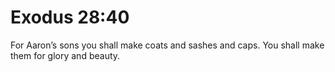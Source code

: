 # Exodus 28:40

For Aaron’s sons you shall make coats and sashes and caps. You shall make them for glory and beauty.
